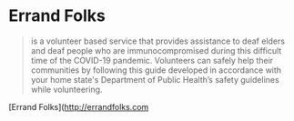 # Errand Folks
> is a volunteer based service that provides assistance to deaf elders and deaf people who are immunocompromised during this difficult time of the COVID-19 pandemic. Volunteers can safely help their communities by following this guide developed in accordance with your home state's Department of Public Health’s safety guidelines while volunteering.

[Errand Folks](http://errandfolks.com
